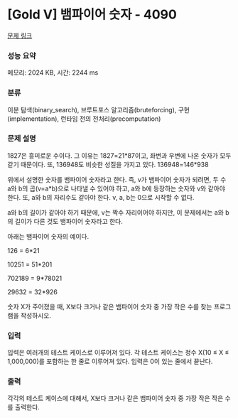 # [Gold V] 뱀파이어 숫자 - 4090 

[문제 링크](https://www.acmicpc.net/problem/4090) 

### 성능 요약

메모리: 2024 KB, 시간: 2244 ms

### 분류

이분 탐색(binary_search), 브루트포스 알고리즘(bruteforcing), 구현(implementation), 런타임 전의 전처리(precomputation)

### 문제 설명

<p>
	1827은 흥미로운 수이다. 그 이유는 1827=21*87이고, 좌변과 우변에 나온 숫자가 모두 같기 때문이다. 또, 136948도 비슷한 성질을 가지고 있다. 136948=146*938</p>

<p>
	위에서 설명한 숫자를 뱀파이어 숫자라고 한다. 즉, v가 뱀파이어 숫자가 되려면, 두 수 a와 b의 곱(v=a*b)으로 나타낼 수 있어야 하고, a와 b에 등장하는 숫자와 v와 같아야 한다. 또, a와 b의 자리수도 같아야 한다. v, a, b는 0으로 시작할 수 없다.</p>

<p>
	a와 b의 길이가 같아야 하기 때문에, v는 짝수 자리이어야 하지만, 이 문제에서는 a와 b의 길이가 다른 것도 뱀파이어 숫자라고 한다.</p>

<p>
	아래는 뱀파이어 숫자의 예이다.</p>

<p>
	126 = 6*21</p>
<p>
	10251 = 51*201</p>
<p>
	702189 = 9*78021</p>
<p>
	29632 = 32*926</p>

<p>
	숫자 X가 주어졌을 때, X보다 크거나 같은 뱀파이어 숫자 중 가장 작은 수를 찾는 프로그램을 작성하시오.</p>

### 입력 

 <p>
	입력은 여러개의 테스트 케이스로 이루어져 있다. 각 테스트 케이스는 정수 X(10 ≤ X ≤ 1,000,000)를 포함하는 한 줄로 이루어져 있다. 입력은 0이 있는 줄에서 끝난다.</p>

### 출력 

 <p>
	각각의 테스트 케이스에 대해서, X보다 크거나 같은 뱀파이어 숫자 중 가장 작은 작은 수를 출력한다.</p>


